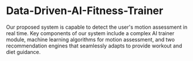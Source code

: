 # Data-Driven-AI-Fitness-Trainer
Our proposed system is capable to detect the user's motion assessment in real time. Key components of our system include a complex AI trainer module, machine learning algorithms for motion assessment, and two recommendation engines that seamlessly adapts to provide workout and diet guidance.
